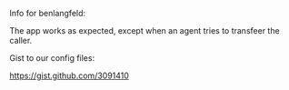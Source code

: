 

Info for benlangfeld:

The app works as expected, except when an agent tries to transfeer the caller.

Gist to our config files:

https://gist.github.com/3091410